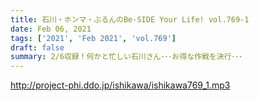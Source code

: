 ```yaml
---
title: 石川・ホンマ・ぶるんのBe-SIDE Your Life! vol.769-1
date: Feb 06, 2021
tags: ['2021', 'Feb 2021', 'vol.769']
draft: false
summary: 2/6収録！何かと忙しい石川さん･･･お得な作戦を決行･･･
---
```


http://project-phi.ddo.jp/ishikawa/ishikawa769_1.mp3
